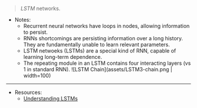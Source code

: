 > *LSTM* networks.

* Notes:
    - Recurrent neural networks have loops in nodes, allowing information to persist.
    - RNNs shortcomings are persisting information over a long history. They are fundamentally 
        unable to learn relevant parameters.
    - LSTM netwoeks (LSTMs) are a special kind of RNN, capable of learning long-term dependence.
    - The repeating module in an LSTM contains four interacting layers (vs 1 in standard RNN).
        ![LSTM Chain](assets/LSTM3-chain.png | width=100)

---
* Resources:
    - [Understanding LSTMs](http://colah.github.io/posts/2015-08-Understanding-LSTMs/)
